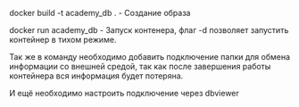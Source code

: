 docker build -t academy_db . - Создание образа 

docker run academy_db - Запуск контенера, флаг -d позволяет запустить контейнер в
тихом режиме.

Так же в команду необходимо добавить подключение папки для обмена информации
со внешней средой, так как после завершения работы контейнера вся информация 
будет потеряна.

И ещё необходимо настроить подключение через dbviewer
